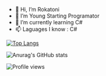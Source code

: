 - 👋 Hi, I’m Rokatoni
- 👀 I’m Young Starting Programator
- 🌱 I’m currently learning C#
- 📫 Laguages I know : C#

[![Top Langs](https://github-readme-stats.vercel.app/api/top-langs/?username=SympYcz&layout=compact&theme=dark)](https://github.com/anuraghazra/github-readme-stats)

![Anurag's GitHub stats](https://github-readme-stats.vercel.app/api?username=Rokatoni&show_icons=true&theme=dark)

![Profile views](https://gpvc.arturio.dev/Rokatoni)   
